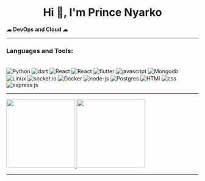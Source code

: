 <h1 align="center">Hi 👋, I'm Prince Nyarko</h1> 
<!--
<img align='right' src="https://camo.githubusercontent.com/62da68eb62b1e5f175f7d1f0191dd89a653d7908feb22d37d4a0ab07365d6791/68747470733a2f2f6d656469612e67697068792e636f6d2f6d656469612f4d3967624264396e6244724f5475314d71782f67697068792e676966" width="200" height="200" />
-->

<p align="left"> <b>☁ DevOps and Cloud ☁</b> </p> 

---

<h3 align="left">Languages and Tools:</h3>

<div style="display: inline_block"><br>
  <img align="center" alt="Python" src="https://img.shields.io/badge/Python-3776AB?style=for-the-badge&logo=python&logoColor=white">
  <img align="center" alt="dart" src="https://img.shields.io/badge/dart-2966CE?style=for-the-badge&logo=dart&logoColor=white">
  <img align="center" alt="React" src="https://img.shields.io/badge/react native-fff?style=for-the-badge&logo=react">
  <img align="center" alt="React" src="https://img.shields.io/badge/react-005571?style=for-the-badge&logo=react">
  <img align="center" alt="flutter" src="https://img.shields.io/badge/Flutter-fff.svg?style=for-the-badge&logo=flutter&logoColor=0081C9">
  <img align="center" alt="javascript" src="https://img.shields.io/badge/javascript-316192?style=for-the-badge&logo=javascript&logoColor=white">
  <img align="center" alt="Mongodb" src="https://img.shields.io/badge/Mongodb-367E18?style=for-the-badge&logo=mongodb&logoColor=white">
  <img align="center" alt="Linux" src="https://img.shields.io/badge/Linux-FCC624?style=for-the-badge&logo=linux&logoColor=black">
  <img align="center" alt="socket.io" src="https://img.shields.io/badge/socket.io-fff?style=for-the-badge&logo=socket.io&logoColor=black">
  <img align="center" alt="Docker" src="https://img.shields.io/badge/docker-%230db7ed.svg?style=for-the-badge&logo=docker&logoColor=white">
  <img align="center" alt="node-js" src="https://img.shields.io/badge/node.js-5F8D4E?style=for-the-badge&logo=node.js&logoColor=white">
  <img align="center" alt="Postgres" src="https://img.shields.io/badge/PostgreSQL-316192?style=for-the-badge&logo=postgresql&logoColor=white">
  <img align="center" alt="HTMl" src="https://img.shields.io/badge/Html 5-E14D2A?style=for-the-badge&logo=HTML5&logoColor=white">
   <img align="center" alt="css" src="https://img.shields.io/badge/css-0081B4?style=for-the-badge&logo=css3&logoColor=white"> 
   <img align="center" alt="express.js" src="https://img.shields.io/badge/express.js-61876E?style=for-the-badge&logo=express&logoColor=white"> 
  
</div>

---

<div>
  <a href="https://github.com/prinako">
  <img height="180em" src="https://github-readme-stats.vercel.app/api?username=prinako&show_icons=true&theme=dracula&include_all_commits=true&count_private=true"/>
  <img height="180em" src="https://github-readme-stats.vercel.app/api/top-langs/?username=prinako&layout=compact&langs_count=8&theme=dracula"/>
</div>
    
---
